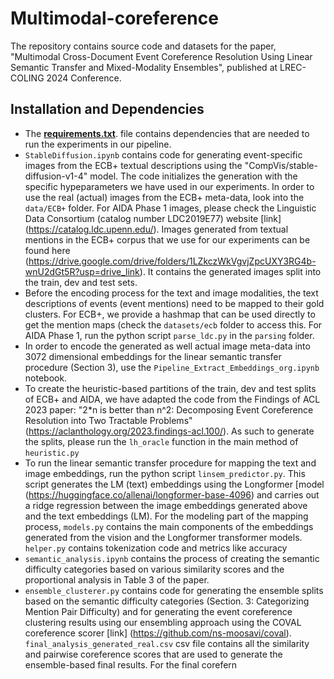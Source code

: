 # Multimodal-coreference
The repository contains source code and datasets for the paper, "Multimodal Cross-Document Event Coreference Resolution Using Linear Semantic Transfer and Mixed-Modality Ensembles", published at LREC-COLING 2024 Conference. 
## Installation and Dependencies 
- The [**requirements.txt**](./requirements.txt). file contains dependencies that are needed to run the experiments in our pipeline. 
- `StableDiffusion.ipynb` contains code for generating event-specific images from the ECB+ textual descriptions using the "CompVis/stable-diffusion-v1-4" model. The code initializes the generation with the specific hypeparameters we have used in our experiments. In order to use the real (actual) images from the ECB+ meta-data, look into the `data/ECB+` folder. For AIDA Phase 1 images, please check the Linguistic Data Consortium (catalog number LDC2019E77) website [link] (https://catalog.ldc.upenn.edu/). Images generated from textual mentions in the ECB+ corpus that we use for our experiments can be found here (https://drive.google.com/drive/folders/1LZkczWkVgvjZpcUXY3RG4b-wnU2dGt5R?usp=drive_link). It contains the generated images split into the train, dev and test sets. 
- Before the encoding process for the text and image modalities, the text descriptions of events (event mentions) need to be mapped to their gold clusters. For ECB+, we provide a hashmap that can be used directly to get the mention maps (check the `datasets/ecb` folder to access this. For AIDA Phase 1, run the python script `parse_ldc.py` in the `parsing` folder.
- In order to encode the generated as well actual image meta-data into 3072 dimensional embeddings for the linear semantic transfer procedure (Section 3), use the `Pipeline_Extract_Embeddings_org.ipynb` notebook.
- To create the heuristic-based partitions of the train, dev and test splits of ECB+ and AIDA, we have adapted the code from the Findings of ACL 2023 paper: "2*n is better than n^2: Decomposing Event Coreference Resolution into Two Tractable Problems" (https://aclanthology.org/2023.findings-acl.100/). As such to generate the splits, please run the `lh_oracle` function in the main method of `heuristic.py`
- To run the linear semantic transfer procedure for mapping the text and image embeddings, run the python script `linsem_predictor.py`. This script generates the LM (text) embeddings using the Longformer [model (https://huggingface.co/allenai/longformer-base-4096) and carries out a ridge regression between the image embeddings generated above and the text embeddings (LM). For the modeling part of the mapping process, `models.py` contains the main components of the embeddings generated from the vision and the Longformer transformer models. `helper.py` contains tokenization code and metrics like accuracy
- `semantic_analysis.ipynb` contains the process of creating the semantic difficulty categories based on various similarity scores and the proportional analysis in Table 3 of the paper. 
- `ensemble_clusterer.py` contains code for generating the ensemble splits based on the semantic difficulty categories (Section. 3: Categorizing Mention Pair Difficulty) and for generating the event coreference clustering results using our ensembling approach using the COVAL coreference scorer [link] (https://github.com/ns-moosavi/coval). `final_analysis_generated_real.csv` csv file contains all the similarity and pairwise coreference scores that are used to generate the ensemble-based final results. For the final corefern
  
